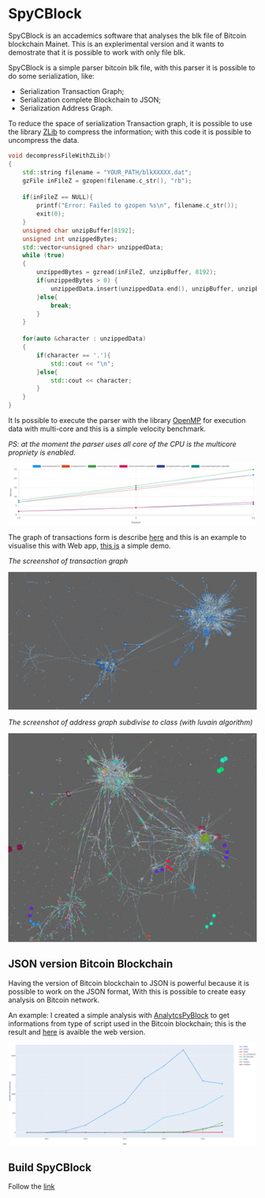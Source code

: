 # SpyCBlock

SpyCBlock is an accademics software that analyses the blk file of Bitcoin blockchain Mainet.
This is an explerimental version and it wants  to demostrate that it is possible to work with only file blk.

SpyCBlock is a simple parser bitcoin blk file, with this parser it is possible to do some serialization, like:

- Serialization Transaction Graph;
- Serialization complete Blockchain to JSON;
- Serialization Address Graph.

To reduce the space of serialization Transaction graph, it is possible to use the library [ZLib](https://github.com/madler/zlib) to compress the information; with this code it is possible to uncompress the data.

```c++
void decompressFileWithZLib()
{
    std::string filename = "YOUR_PATH/blkXXXXX.dat";
    gzFile inFileZ = gzopen(filename.c_str(), "rb");

    if(inFileZ == NULL){
        printf("Error: Failed to gzopen %s\n", filename.c_str());
        exit(0);
    }
    unsigned char unzipBuffer[8192];
    unsigned int unzippedBytes;
    std::vector<unsigned char> unzippedData;
    while (true)
    {
        unzippedBytes = gzread(inFileZ, unzipBuffer, 8192);
        if(unzippedBytes > 0) {
            unzippedData.insert(unzippedData.end(), unzipBuffer, unzipBuffer + unzippedBytes);
        }else{
            break;
        }
    }

    for(auto &character : unzippedData)
    {
        if(character == '.'){
            std::cout << "\n";
        }else{
            std::cout << character;
        }
    }
}
```

It Is possible to execute the parser with the library [OpenMP](https://www.openmp.org/) for execution data with multi-core and this is a simple velocity benchmark.

_PS: at the moment the parser uses all core of the CPU is the multicore propriety is enabled._

![benchmark_image](imgs/benchmark.png)


The graph of transactions form is describe [here](#todo) and this is an example to visualise this with Web app, [this is](https://github.com/vincenzopalazzo/SpyJSBlock.react) a simple demo.

_The screenshot of transaction graph_

![transaction_graph](imgs/graph_tx.png)

_The screenshot of address graph subdivise to class (with luvain algorithm)_

![address_graph](imgs/address_graph.png)

## JSON version Bitcoin Blockchain

Having the version of Bitcoin blockchain to JSON is powerful because it is possible to work on the JSON format, With this is possible to create easy analysis on Bitcoin network.

An example: I created a simple analysis with [AnalytcsPyBlock](https://github.com/vincenzopalazzo/AnalyticsPyBlock) to get informations from type of script used in the Bitcoin blockchain; this is the result and [here](https://vincenzopalazzo.github.io/AnalyticsPyBlock/) is avaible the web version.

![analisis_script](imgs/result-global.png)

## Build SpyCBlock

Follow the [link](install.md)
